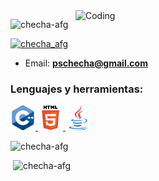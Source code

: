 <img align="right" alt="Coding" width="400" src="https://68.media.tumblr.com/60cff53ea7f8edde39035b21bb0cb158/tumblr_ollppr4qps1so18vqo1_540.gif">

<p align="left"> <img src="https://komarev.com/ghpvc/?username=checha-afg&label=Profile%20views&color=0e75b6&style=flat" alt="checha-afg" /> </p>

<p align="left"> <a href="https://twitter.com/checha_afg" target="blank"><img src="https://img.shields.io/twitter/follow/checha_afg?logo=twitter&style=for-the-badge" alt="checha_afg" /></a> </p>

- Email: **pschecha@gmail.com**

<p align="left">
</p>

<h3 align="left">Lenguajes y herramientas:</h3>
<p align="left"> <a href="https://www.w3schools.com/cpp/" target="_blank" rel="noreferrer"> <img src="https://raw.githubusercontent.com/devicons/devicon/master/icons/cplusplus/cplusplus-original.svg" alt="cplusplus" width="40" height="40"/> </a> <a href="https://www.w3.org/html/" target="_blank" rel="noreferrer"> <img src="https://raw.githubusercontent.com/devicons/devicon/master/icons/html5/html5-original-wordmark.svg" alt="html5" width="40" height="40"/> </a> <a href="https://www.java.com" target="_blank" rel="noreferrer"> <img src="https://raw.githubusercontent.com/devicons/devicon/master/icons/java/java-original.svg" alt="java" width="40" height="40"/> </a> </p>

<p><img src="https://github-readme-stats.vercel.app/api/top-langs?username=checha-afg&show_icons=true&theme=transparent&locale=es&layout=compact" alt="checha-afg" /></p>

<p>&nbsp;<img src="https://github-readme-stats.vercel.app/api?username=checha-afg&show_icons=true&theme=transparent&locale=es" alt="checha-afg" /></p>
